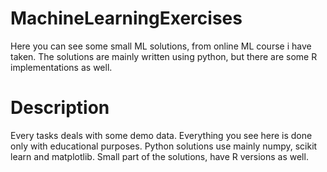 # MachineLearningExercises
Here you can see some small ML solutions, from online ML course i have taken. The solutions are mainly written using python, but there are some R implementations as well.

# Description
Every tasks deals with some demo data. Everything you see here is done only with educational purposes. Python solutions use mainly numpy, scikit learn and matplotlib.
Small part of the solutions, have R versions as well.
